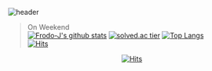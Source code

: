 ![header](https://capsule-render.vercel.app/api?type=wave&color=FFAA28&height=300&section=header&text=JaeWook%20Jang&fontSize=90)
> On Weekend  
[![Frodo-J's github stats](https://github-readme-stats.vercel.app/api?username=Frodo-J&show_icons=true&theme=gruvbox)](https://github.com/Frodo-J)
[![solved.ac tier](http://mazassumnida.wtf/api/generate_badge?boj=yl95yl)](https://solved.ac/yl95yl)
[![Top Langs](https://github-readme-stats.vercel.app/api/top-langs/?username=Frodo-J&layout=compact)](https://github.com/Frodo-J)  
[![Hits](https://hits.seeyoufarm.com/api/count/incr/badge.svg?url=https%3A%2F%2Fgithub.com%2FFrod-J&count_bg=%23FFF49F&title_bg=%23FFD42C&icon=&icon_color=%23E7E7E7&title=VISIT&edge_flat=false)](https://hits.seeyoufarm.com)  
  <div align=center>
	
  [![Hits](https://hits.seeyoufarm.com/api/count/incr/badge.svg?url=https://github.com/Frodo-J)](https://hits.seeyoufarm.com) 
	
  </div>

<!--
**Frodo-J/Frodo-J** is a ✨ _special_ ✨ repository because its `README.md` (this file) appears on your GitHub profile.

Here are some ideas to get you started:

- 🔭 I’m currently working on ...
- 🌱 I’m currently learning ...
- 👯 I’m looking to collaborate on ...
- 🤔 I’m looking for help with ...
- 💬 Ask me about ...
- 📫 How to reach me: ...
- 😄 Pronouns: ...
- ⚡ Fun fact: ...
-->
